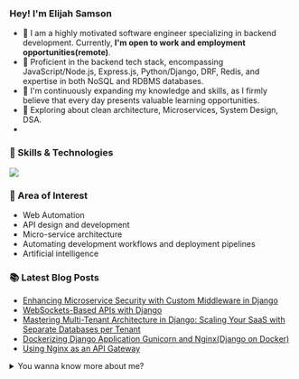 ### Hey! I'm Elijah Samson

- 💼 I am a highly motivated software engineer specializing in backend development. Currently, **I'm open to work and employment opportunities(remote)**.
- 🚀 Proficient in the backend tech stack, encompassing JavaScript/Node.js, Express.js, Python/Django, DRF, Redis, and expertise in both NoSQL and RDBMS databases.
- 🌱 I'm continuously expanding my knowledge and skills, as I firmly believe that every day presents valuable learning opportunities.
- 🤔 Exploring about clean architecture, Microservices, System Design, DSA.
- 
### 💪 Skills & Technologies
![](https://skillicons.dev/icons?i=js,ts,nodejs,express,py,django,react,nextjs,redux,prisma,mongodb,sequelize,postgresql,redis,jest,docker,kubernetes,githubactions)

### 🧐 Area of Interest

- Web Automation
- API design and development
- Micro-service architecture
- Automating development workflows and deployment pipelines
- Artificial intelligence

### 📚 Latest Blog Posts

<!-- BLOG-POST-LIST:START -->
<!-- BLOG-POST-LIST:END -->

<!-- HASHNODE:START -->
- [Enhancing Microservice Security with Custom Middleware in Django](https://medium.com/aws-tip/enhancing-microservice-security-with-custom-middleware-in-django-e25409c45e94)
- [WebSockets-Based APIs with Django](https://medium.com/django-unleashed/websockets-based-apis-with-django-real-time-communication-made-easy-2122b49720bf)
- [Mastering Multi-Tenant Architecture in Django: Scaling Your SaaS with Separate Databases per Tenant](https://medium.com/aws-tip/mastering-multi-tenant-architecture-in-django-scaling-your-saas-with-separate-databases-per-tenant-9813418a35c9)
- [Dockerizing Django Application Gunicorn and Nginx(Django on Docker)](https://medium.com/aws-tip/dockerizing-django-application-gunicorn-and-nginx-django-on-docker-46fefa3114c4)
- [Using Nginx as an API Gateway
](https://medium.com/aws-tip/using-nginx-as-an-api-gateway-ce7781c712bb)
<!-- HASHNODE:END -->
<!-- Summary start -->
<details>
  <summary>
    You wanna know more about me?
  </summary>

  <br>

Greetings! I'm an enthusiastic software engineer with a deep-rooted passion for backend development. My unwavering dedication to constant learning empowers me to enhance my skill set, ultimately enabling me to craft exceptional software solutions.

I specialize in building complex web applications using cutting-edge technologies like  JavaScript, TypeScript, Node.js, Express, MongoDB, React. My expertise allows me to create scalable, robust, and efficient systems that meet client and user needs. I'm always eager to learn and grow, staying updated with industry trends and best practices. I enjoy collaborating with developers and stakeholders to solve real-world problems with innovative solutions.
  <br>

#### Github Stats

  <p align="left">
    <img width="500px"
      src="https://github-readme-stats.vercel.app/api?username=obaraelijah&show_icons=true&theme=midnight-purple&line_height=25&hide=stars">
  </p>

#### Trophy
[![trophy](https://github-profile-trophy.vercel.app/?username=obaraelijah&theme=onedark)](https://github.com/ryo-ma/github-profile-trophy)

#### Productivity Stats


 ![Elijah Obara's Productivity Stats](https://github-profile-summary-cards.vercel.app/api/cards/profile-details?username=obaraelijah&theme=midnight_purple)


#### Top language  

![](http://github-profile-summary-cards.vercel.app/api/cards/repos-per-language?username=obaraelijah&theme=midnight_purple)


#### Profile Visits

  <p align="left">
    <img width="230px" src="https://profile-counter.glitch.me/obaraelijah/count.svg" />
  </p>


</details>
<!-- Summary end -->
